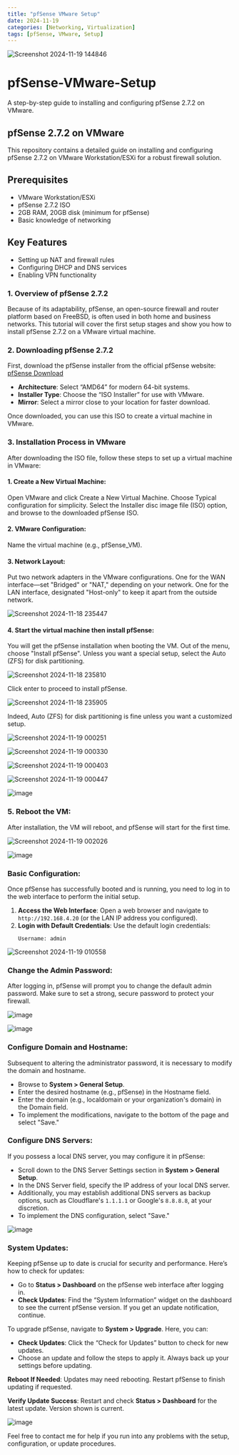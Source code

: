 ```yaml
---
title: "pfSense VMware Setup"
date: 2024-11-19
categories: [Networking, Virtualization]
tags: [pfSense, VMware, Setup]
---
```




![Screenshot 2024-11-19 144846](https://github.com/user-attachments/assets/aaf352fe-b7a4-4afd-9d80-d9d24dd21632)

# pfSense-VMware-Setup
A step-by-step guide to installing and configuring pfSense 2.7.2 on VMware.

## pfSense 2.7.2 on VMware
This repository contains a detailed guide on installing and configuring pfSense 2.7.2 on VMware Workstation/ESXi for a robust firewall solution.

## Prerequisites
- VMware Workstation/ESXi
- pfSense 2.7.2 ISO
- 2GB RAM, 20GB disk (minimum for pfSense)
- Basic knowledge of networking

## Key Features
- Setting up NAT and firewall rules
- Configuring DHCP and DNS services
- Enabling VPN functionality

### 1. Overview of pfSense 2.7.2
Because of its adaptability, pfSense, an open-source firewall and router platform based on FreeBSD, is often used in both home and business networks. This tutorial will cover the first setup stages and show you how to install pfSense 2.7.2 on a VMware virtual machine.

### 2. Downloading pfSense 2.7.2
First, download the pfSense installer from the official pfSense website: [pfSense Download](https://www.pfsense.org/download/)

- **Architecture**: Select “AMD64” for modern 64-bit systems.
- **Installer Type**: Choose the “ISO Installer” for use with VMware.
- **Mirror**: Select a mirror close to your location for faster download.

Once downloaded, you can use this ISO to create a virtual machine in VMware.

### 3. Installation Process in VMware
After downloading the ISO file, follow these steps to set up a virtual machine in VMware:

#### 1. Create a New Virtual Machine:
Open VMware and click Create a New Virtual Machine. Choose Typical configuration for simplicity. Select the Installer disc image file (ISO) option, and browse to the downloaded pfSense ISO.

#### 2. VMware Configuration:
Name the virtual machine (e.g., pfSense_VM).

#### 3. Network Layout:
Put two network adapters in the VMware configurations. One for the WAN interface—set "Bridged" or "NAT," depending on your network. One for the LAN interface, designated "Host-only" to keep it apart from the outside network.

![Screenshot 2024-11-18 235447](https://github.com/user-attachments/assets/5c43099a-a07d-4639-9c6b-5fc7bde82304)

#### 4. Start the virtual machine then install pfSense:
You will get the pfSense installation when booting the VM. Out of the menu, choose "Install pfSense". Unless you want a special setup, select the Auto (ZFS) for disk partitioning.

![Screenshot 2024-11-18 235810](https://github.com/user-attachments/assets/1b9fcf66-86df-4205-826f-7717bacbb29e)

Click enter to proceed to install pfSense.

![Screenshot 2024-11-18 235905](https://github.com/user-attachments/assets/c4098b8b-4ca8-4257-89df-5310860492d6)

Indeed, Auto (ZFS) for disk partitioning is fine unless you want a customized setup.

![Screenshot 2024-11-19 000251](https://github.com/user-attachments/assets/77d74827-2e5c-44ce-8ea7-743efdc0d2bf)

![Screenshot 2024-11-19 000330](https://github.com/user-attachments/assets/5d9756b6-fa94-42e0-a527-d953de895fd9)

![Screenshot 2024-11-19 000403](https://github.com/user-attachments/assets/2ff668e5-abe3-4bcc-adde-ed951a3d9649)

![Screenshot 2024-11-19 000447](https://github.com/user-attachments/assets/1d479d66-fe09-4b9c-8568-ec4816aacfbf)

![image](https://github.com/user-attachments/assets/2dfc164c-274f-4bd0-958c-7b80695da7af)

### 5. Reboot the VM:
After installation, the VM will reboot, and pfSense will start for the first time.

![Screenshot 2024-11-19 002026](https://github.com/user-attachments/assets/ebe4fc66-f25b-41cd-914b-af92e0347e28)

![image](https://github.com/user-attachments/assets/6a5f0150-7703-4551-b8bc-f68db802b371)

### Basic Configuration:
Once pfSense has successfully booted and is running, you need to log in to the web interface to perform the initial setup.

1. **Access the Web Interface**: Open a web browser and navigate to `http://192.168.4.20` (or the LAN IP address you configured).
2. **Login with Default Credentials**: Use the default login credentials:
   ```plaintext
   Username: admin
   ```

![Screenshot 2024-11-19 010558](https://github.com/user-attachments/assets/1d6db33c-dfa5-43a8-a7ff-d02975e171cb)

### Change the Admin Password:
After logging in, pfSense will prompt you to change the default admin password. Make sure to set a strong, secure password to protect your firewall.

![image](https://github.com/user-attachments/assets/a1242b1e-470e-48dc-bbd6-d437631eb7ec)

![image](https://github.com/user-attachments/assets/eb14b018-83da-4b24-9d71-29c490fa1155)

### Configure Domain and Hostname:
Subsequent to altering the administrator password, it is necessary to modify the domain and hostname.

- Browse to **System > General Setup**.
- Enter the desired hostname (e.g., pfSense) in the Hostname field.
- Enter the domain (e.g., localdomain or your organization's domain) in the Domain field.
- To implement the modifications, navigate to the bottom of the page and select "Save."

### Configure DNS Servers:
If you possess a local DNS server, you may configure it in pfSense:

- Scroll down to the DNS Server Settings section in **System > General Setup**.
- In the DNS Server field, specify the IP address of your local DNS server.
- Additionally, you may establish additional DNS servers as backup options, such as Cloudflare's `1.1.1.1` or Google's `8.8.8.8`, at your discretion.
- To implement the DNS configuration, select "Save."

![image](https://github.com/user-attachments/assets/918cf441-53ac-4205-b2a3-f7f1cc48ea4b)

### System Updates:
Keeping pfSense up to date is crucial for security and performance. Here’s how to check for updates:

- Go to **Status > Dashboard** on the pfSense web interface after logging in.
- **Check Updates**: Find the “System Information” widget on the dashboard to see the current pfSense version. If you get an update notification, continue.

To upgrade pfSense, navigate to **System > Upgrade**. Here, you can:
- **Check Updates**: Click the “Check for Updates” button to check for new updates.
- Choose an update and follow the steps to apply it. Always back up your settings before updating.

**Reboot If Needed**: Updates may need rebooting. Restart pfSense to finish updating if requested.

**Verify Update Success**: Restart and check **Status > Dashboard** for the latest update. Version shown is current.

![image](https://github.com/user-attachments/assets/1e4ad2bf-9723-4a6d-b577-82183dd76fdd)

Feel free to contact me for help if you run into any problems with the setup, configuration, or update procedures.
